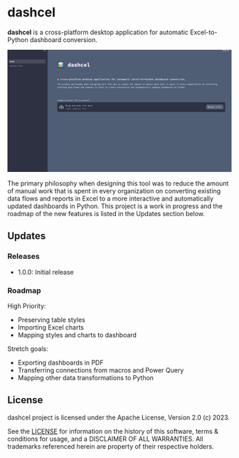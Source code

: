 # dashcel

**dashcel** is a cross-platform desktop application for automatic Excel-to-Python dashboard conversion. 

![demo](public/image.png)

The primary philosophy when designing this tool was to reduce the amount of manual work that is spent in every organization on converting existing data flows and reports in Excel to a more interactive and automatically updated dashboards in Python. This project is a work in progress and the roadmap of the new features is listed in the Updates section below.

## Updates
### Releases

- 1.0.0: Initial release

### Roadmap
High Priority:
- Preserving table styles
- Importing Excel charts
- Mapping styles and charts to dashboard

Stretch goals:
- Exporting dashboards in PDF
- Transferring connections from macros and Power Query
- Mapping other data transformations to Python

## License

dashcel project is licensed under the Apache License, Version 2.0 (c) 2023.

See the [LICENSE](/LICENSE) for information on the history of this software, terms & conditions for usage, and a DISCLAIMER OF ALL WARRANTIES. All trademarks referenced herein are property of their respective holders.